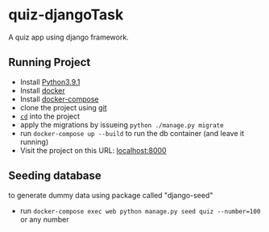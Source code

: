 # quiz-djangoTask
A quiz app using django framework.

## Running Project

- Install [Python3.9.1](https://www.python.org/downloads/)
- Install [docker](https://www.docker.com/products/docker-desktop)
- Install [docker-compose](https://docs.docker.com/compose/)
- clone the project using [git](https://git-scm.com/downloads)
- [`cd`](https://linuxize.com/post/linux-cd-command/) into the project
- apply the migrations by issueing `python ./manage.py migrate`
- run `docker-compose up --build` to run the db container (and leave it running)
- Visit the project on this URL: [localhost:8000](http://localhost:8000)

## Seeding database
to generate dummy data using package called "django-seed"
- run `docker-compose exec web python manage.py seed quiz --number=100` or any number 

